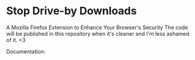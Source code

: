 # Stop Drive-by Downloads
A Mozilla Firefox Extension to Enhance Your Browser's Security
The code will be published in this repository when it's cleaner and I'm less ashamed of it. <3

Documentation:
